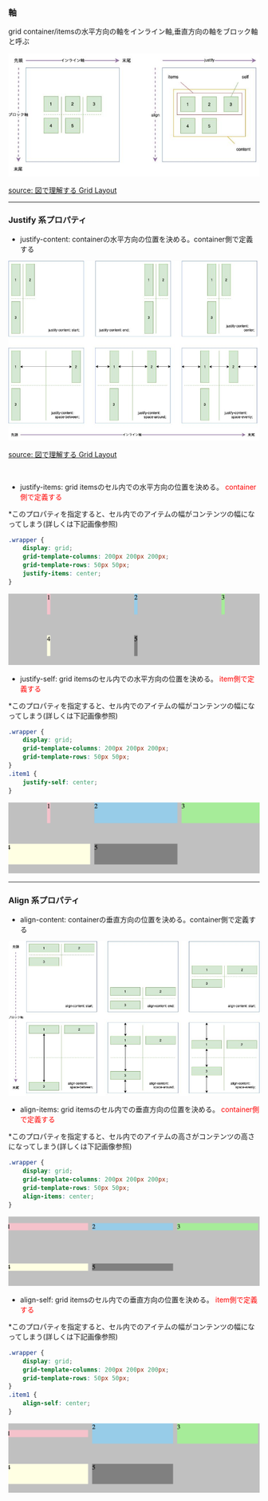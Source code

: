 ### 軸

grid container/itemsの水平方向の軸をインライン軸,垂直方向の軸をブロック軸と呼ぶ

<img src="./img/grid-axis.png" />

[source: 図で理解する Grid Layout](https://zenn.dev/umatoma/articles/b970bdd3a148cd)

---

### Justify 系プロパティ

- justify-content: containerの水平方向の位置を決める。container側で定義する
　
<img src="./img/grid-justify-content.png">

[source: 図で理解する Grid Layout](https://zenn.dev/umatoma/articles/b970bdd3a148cd)

<br>

- justify-items: grid itemsのセル内での水平方向の位置を決める。 <font color="red">container側で定義する</font>

*このプロパティを指定すると、セル内でのアイテムの幅がコンテンツの幅になってしまう(詳しくは下記画像参照)

```css
.wrapper {
    display: grid;
    grid-template-columns: 200px 200px 200px;
    grid-template-rows: 50px 50px;
    justify-items: center;
}
```

<img src="./img/grid_justify-items.png" />

<br>

- justify-self: grid itemsのセル内での水平方向の位置を決める。 <font color="red">item側で定義する</font>

*このプロパティを指定すると、セル内でのアイテムの幅がコンテンツの幅になってしまう(詳しくは下記画像参照)

```css
.wrapper {
    display: grid;
    grid-template-columns: 200px 200px 200px;
    grid-template-rows: 50px 50px;
}
.item1 {
    justify-self: center;
}
```

<img src="./img/grid_justify-self.png" />

---

### Align 系プロパティ

- align-content: containerの垂直方向の位置を決める。container側で定義する

<img src="./img/grid-align-content.png" />

<br>

- align-items: grid itemsのセル内での垂直方向の位置を決める。 <font color="red">container側で定義する</font>

*このプロパティを指定すると、セル内でのアイテムの高さがコンテンツの高さになってしまう(詳しくは下記画像参照)

```css
.wrapper {
    display: grid;
    grid-template-columns: 200px 200px 200px;
    grid-template-rows: 50px 50px;
    align-items: center;
}
```

<img src="./img/grid_align-items.png" />

<br>

- align-self: grid itemsのセル内での垂直方向の位置を決める。 <font color="red">item側で定義する</font>

*このプロパティを指定すると、セル内でのアイテムの幅がコンテンツの幅になってしまう(詳しくは下記画像参照)

```css
.wrapper {
    display: grid;
    grid-template-columns: 200px 200px 200px;
    grid-template-rows: 50px 50px;
}
.item1 {
    align-self: center;
}
```

<img src="./img/grid_align-self.png" />